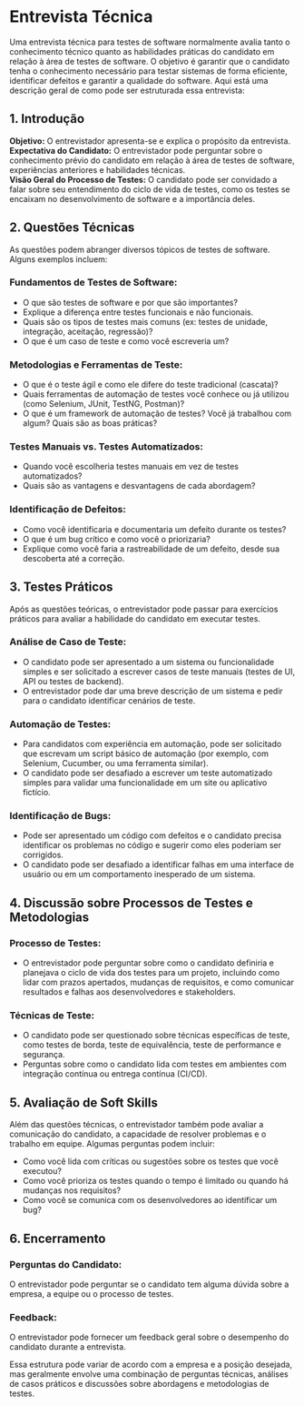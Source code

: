 # Entrevista Técnica

<div align="center">
    <img="">
</div>

Uma entrevista técnica para testes de software normalmente avalia tanto o conhecimento técnico quanto as habilidades práticas do candidato em relação à área de testes de software. O objetivo é garantir que o candidato tenha o conhecimento necessário para testar sistemas de forma eficiente, identificar defeitos e garantir a qualidade do software. Aqui está uma descrição geral de como pode ser estruturada essa entrevista:

## 1. Introdução
**Objetivo:** O entrevistador apresenta-se e explica o propósito da entrevista.  
**Expectativa do Candidato:** O entrevistador pode perguntar sobre o conhecimento prévio do candidato em relação à área de testes de software, experiências anteriores e habilidades técnicas.  
**Visão Geral do Processo de Testes:** O candidato pode ser convidado a falar sobre seu entendimento do ciclo de vida de testes, como os testes se encaixam no desenvolvimento de software e a importância deles.

## 2. Questões Técnicas
As questões podem abranger diversos tópicos de testes de software. Alguns exemplos incluem:

### Fundamentos de Testes de Software:
- O que são testes de software e por que são importantes?
- Explique a diferença entre testes funcionais e não funcionais.
- Quais são os tipos de testes mais comuns (ex: testes de unidade, integração, aceitação, regressão)?
- O que é um caso de teste e como você escreveria um?

### Metodologias e Ferramentas de Teste:
- O que é o teste ágil e como ele difere do teste tradicional (cascata)?
- Quais ferramentas de automação de testes você conhece ou já utilizou (como Selenium, JUnit, TestNG, Postman)?
- O que é um framework de automação de testes? Você já trabalhou com algum? Quais são as boas práticas?

### Testes Manuais vs. Testes Automatizados:
- Quando você escolheria testes manuais em vez de testes automatizados?
- Quais são as vantagens e desvantagens de cada abordagem?

### Identificação de Defeitos:
- Como você identificaria e documentaria um defeito durante os testes?
- O que é um bug crítico e como você o priorizaria?
- Explique como você faria a rastreabilidade de um defeito, desde sua descoberta até a correção.

## 3. Testes Práticos
Após as questões teóricas, o entrevistador pode passar para exercícios práticos para avaliar a habilidade do candidato em executar testes.

### Análise de Caso de Teste:
- O candidato pode ser apresentado a um sistema ou funcionalidade simples e ser solicitado a escrever casos de teste manuais (testes de UI, API ou testes de backend).
- O entrevistador pode dar uma breve descrição de um sistema e pedir para o candidato identificar cenários de teste.

### Automação de Testes:
- Para candidatos com experiência em automação, pode ser solicitado que escrevam um script básico de automação (por exemplo, com Selenium, Cucumber, ou uma ferramenta similar).
- O candidato pode ser desafiado a escrever um teste automatizado simples para validar uma funcionalidade em um site ou aplicativo fictício.

### Identificação de Bugs:
- Pode ser apresentado um código com defeitos e o candidato precisa identificar os problemas no código e sugerir como eles poderiam ser corrigidos.
- O candidato pode ser desafiado a identificar falhas em uma interface de usuário ou em um comportamento inesperado de um sistema.

## 4. Discussão sobre Processos de Testes e Metodologias

### Processo de Testes:
- O entrevistador pode perguntar sobre como o candidato definiria e planejava o ciclo de vida dos testes para um projeto, incluindo como lidar com prazos apertados, mudanças de requisitos, e como comunicar resultados e falhas aos desenvolvedores e stakeholders.

### Técnicas de Teste:
- O candidato pode ser questionado sobre técnicas específicas de teste, como testes de borda, teste de equivalência, teste de performance e segurança.
- Perguntas sobre como o candidato lida com testes em ambientes com integração contínua ou entrega contínua (CI/CD).

## 5. Avaliação de Soft Skills
Além das questões técnicas, o entrevistador também pode avaliar a comunicação do candidato, a capacidade de resolver problemas e o trabalho em equipe. Algumas perguntas podem incluir:

- Como você lida com críticas ou sugestões sobre os testes que você executou?
- Como você prioriza os testes quando o tempo é limitado ou quando há mudanças nos requisitos?
- Como você se comunica com os desenvolvedores ao identificar um bug?

## 6. Encerramento
### Perguntas do Candidato:
O entrevistador pode perguntar se o candidato tem alguma dúvida sobre a empresa, a equipe ou o processo de testes.  
### Feedback:
O entrevistador pode fornecer um feedback geral sobre o desempenho do candidato durante a entrevista.

Essa estrutura pode variar de acordo com a empresa e a posição desejada, mas geralmente envolve uma combinação de perguntas técnicas, análises de casos práticos e discussões sobre abordagens e metodologias de testes.
